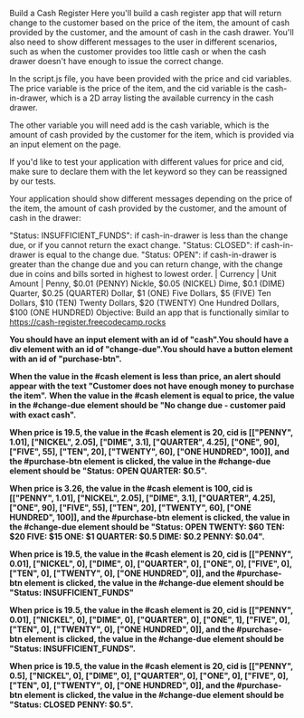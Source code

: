 Build a Cash Register
Here you'll build a cash register app that will return change to the customer based on the price of the item, the amount of cash provided by the customer, and the amount of cash in the cash drawer. You'll also need to show different messages to the user in different scenarios, such as when the customer provides too little cash or when the cash drawer doesn't have enough to issue the correct change.

In the script.js file, you have been provided with the price and cid variables. The price variable is the price of the item, and the cid variable is the cash-in-drawer, which is a 2D array listing the available currency in the cash drawer.

The other variable you will need add is the cash variable, which is the amount of cash provided by the customer for the item, which is provided via an input element on the page.

If you'd like to test your application with different values for price and cid, make sure to declare them with the let keyword so they can be reassigned by our tests.

Your application should show different messages depending on the price of the item, the amount of cash provided by the customer, and the amount of cash in the drawer:

"Status: INSUFFICIENT_FUNDS": if cash-in-drawer is less than the change due, or if you cannot return the exact change.
"Status: CLOSED": if cash-in-drawer is equal to the change due.
"Status: OPEN": if cash-in-drawer is greater than the change due and you can return change, with the change due in coins and bills sorted in highest to lowest order.
| Currency | Unit	Amount |
Penny,	$0.01 (PENNY)
Nickle,	$0.05 (NICKEL)
Dime,	$0.1 (DIME)
Quarter,	$0.25 (QUARTER)
Dollar,	$1 (ONE)
Five Dollars,	$5 (FIVE)
Ten Dollars,	$10 (TEN)
Twenty Dollars,	$20 (TWENTY)
One Hundred Dollars,	$100 (ONE HUNDRED)
Objective: Build an app that is functionally similar to https://cash-register.freecodecamp.rocks

**You should have an input element with an id of "cash".You should have a div element with an id of "change-due".You should have a button element with an id of "purchase-btn".**

**When the value in the #cash element is less than price, an alert should appear with the text "Customer does not have enough money to purchase the item".**
**When the value in the #cash element is equal to price, the value in the #change-due element should be "No change due - customer paid with exact cash".**

**When price is 19.5, the value in the #cash element is 20, cid is [["PENNY", 1.01], ["NICKEL", 2.05], ["DIME", 3.1], ["QUARTER", 4.25], ["ONE", 90], ["FIVE", 55], ["TEN", 20], ["TWENTY", 60], ["ONE HUNDRED", 100]], and the #purchase-btn element is clicked, the value in the #change-due element should be "Status: OPEN QUARTER: $0.5".**

**When price is 3.26, the value in the #cash element is 100, cid is [["PENNY", 1.01], ["NICKEL", 2.05], ["DIME", 3.1], ["QUARTER", 4.25], ["ONE", 90], ["FIVE", 55], ["TEN", 20], ["TWENTY", 60], ["ONE HUNDRED", 100]], and the #purchase-btn element is clicked, the value in the #change-due element should be "Status: OPEN TWENTY: $60 TEN: $20 FIVE: $15 ONE: $1 QUARTER: $0.5 DIME: $0.2 PENNY: $0.04".**

**When price is 19.5, the value in the #cash element is 20, cid is [["PENNY", 0.01], ["NICKEL", 0], ["DIME", 0], ["QUARTER", 0], ["ONE", 0], ["FIVE", 0], ["TEN", 0], ["TWENTY", 0], ["ONE HUNDRED", 0]], and the #purchase-btn element is clicked, the value in the #change-due element should be "Status: INSUFFICIENT_FUNDS"**

**When price is 19.5, the value in the #cash element is 20, cid is [["PENNY", 0.01], ["NICKEL", 0], ["DIME", 0], ["QUARTER", 0], ["ONE", 1], ["FIVE", 0], ["TEN", 0], ["TWENTY", 0], ["ONE HUNDRED", 0]], and the #purchase-btn element is clicked, the value in the #change-due element should be "Status: INSUFFICIENT_FUNDS".**

**When price is 19.5, the value in the #cash element is 20, cid is [["PENNY", 0.5], ["NICKEL", 0], ["DIME", 0], ["QUARTER", 0], ["ONE", 0], ["FIVE", 0], ["TEN", 0], ["TWENTY", 0], ["ONE HUNDRED", 0]], and the #purchase-btn element is clicked, the value in the #change-due element should be "Status: CLOSED PENNY: $0.5".**
